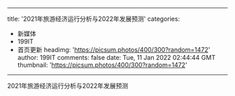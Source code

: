 
---
title: '2021年旅游经济运行分析与2022年发展预测'
categories: 
 - 新媒体
 - 199IT
 - 首页更新
headimg: 'https://picsum.photos/400/300?random=1472'
author: 199IT
comments: false
date: Tue, 11 Jan 2022 02:44:44 GMT
thumbnail: 'https://picsum.photos/400/300?random=1472'
---

<div>   
2021年旅游经济运行分析与2022年发展预测  
</div>
            